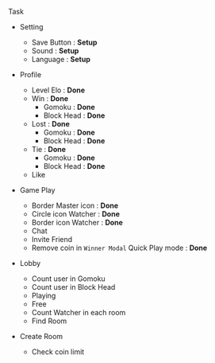 Task

- Setting

  - Save Button : **Setup**
  - Sound : **Setup**
  - Language : **Setup**

- Profile

  - Level Elo : **Done**
  - Win : **Done**
    - Gomoku : **Done**
    - Block Head : **Done**
  - Lost : **Done**
    - Gomoku : **Done**
    - Block Head : **Done**
  - Tie : **Done**
    - Gomoku : **Done**
    - Block Head : **Done**
  - Like

- Game Play

  - Border Master icon : **Done**
  - Circle icon Watcher : **Done**
  - Border icon Watcher : **Done**
  - Chat
  - Invite Friend
  - Remove coin in `Winner Modal` Quick Play mode : **Done**

- Lobby

  - Count user in Gomoku
  - Count user in Block Head
  - Playing
  - Free
  - Count Watcher in each room
  - Find Room

- Create Room

  - Check coin limit
